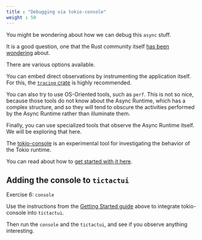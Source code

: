 ```yaml
---
title : "Debugging via tokio-console"
weight : 50
---
```

You might be wondering about how we can debug this `async` stuff.

It is a good question, one that the Rust community itself [has been wondering][async-vision]
about.

[async-vision]: https://rust-lang.github.io/wg-async-foundations/vision/roadmap/tooling.html

There are various options available.

You can embed direct observations by instrumenting the application itself. For
this, the [`tracing` crate][tracing] is highly recommended.

[tracing]: https://tokio-rs.github.io/tracing/tracing/

You can also try to use OS-Oriented tools, such as `perf`. This is not so nice,
because those tools do not know about the Async Runtime, which has a complex
structure, and so they will tend to obscure the activities performed by the
Async Runtime rather than illuminate them.

Finally, you can use specialized tools that observe the Async Runtime itself. We
will be exploring that here.

The [tokio-console][] is an experimental tool for investigating the behavior of the Tokio runtime.

[tokio-console]: https://github.com/tokio-rs/console

You can read about how to [get started with it here][getting-started].

[getting-started]: https://hackmd.io/yjtVRDPjQJq05p_8L0-5UA

## Adding the console to `tictactui`

Exercise 6\: `console`

Use the instructions from the [Getting Started guide][getting-started] above to
integrate tokio-console into `tictactui`.

Then run the `console` and the `tictactui`, and see if you observe anything
interesting.

